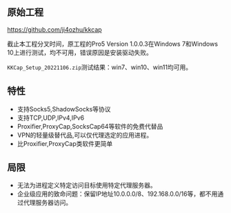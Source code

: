 ## 原始工程
https://github.com/ji4ozhu/kkcap

截止本工程分叉时间，原工程的Pro5 Version 1.0.0.3在Windows 7和Windows 10上进行测试，均不可用，错误原因是安装驱动失败。

`KKCap_Setup_20221106.zip`测试结果：win7、win10、win11均可用。

## 特性
- 支持Socks5,ShadowSocks等协议  
- 支持TCP,UDP,IPv4,IPv6  
- Proxifier,ProxyCap,SocksCap64等软件的免费代替品  
- VPN的轻量级替代品,可以仅代理选定的应用进程。  
- 比Proxifier,ProxyCap类软件更简单  

## 局限

- 无法为进程定义特定访问目标使用特定代理服务器。
- 企业级应用的致命问题：保留IP地址10.0.0.0/8、192.168.0.0/16等，都不用通过代理服务器访问。
